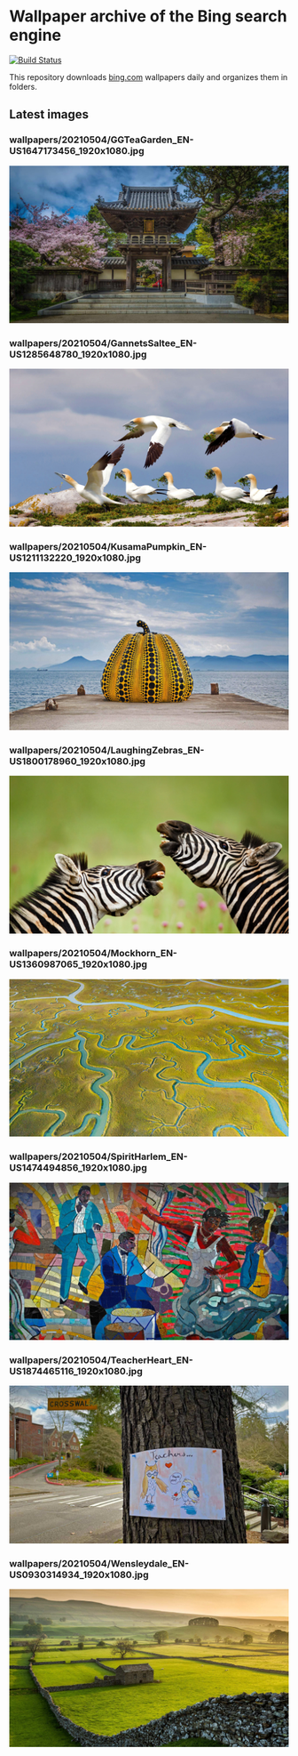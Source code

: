 # Wallpaper archive of the Bing search engine

[![Build Status](https://travis-ci.org/kijart/bing-daily-images-dl.svg?branch=wallpapers)](https://travis-ci.org/kijart/bing-daily-images-dl)

This repository downloads [bing.com](https://www.bing.com) wallpapers daily and organizes them in folders.

## Latest images

<!-- Wallpapers -->

### wallpapers/20210504/GGTeaGarden_EN-US1647173456_1920x1080.jpg

![wallpapers/20210504/GGTeaGarden_EN-US1647173456_1920x1080.jpg](wallpapers/20210504/GGTeaGarden_EN-US1647173456_1920x1080.jpg)

### wallpapers/20210504/GannetsSaltee_EN-US1285648780_1920x1080.jpg

![wallpapers/20210504/GannetsSaltee_EN-US1285648780_1920x1080.jpg](wallpapers/20210504/GannetsSaltee_EN-US1285648780_1920x1080.jpg)

### wallpapers/20210504/KusamaPumpkin_EN-US1211132220_1920x1080.jpg

![wallpapers/20210504/KusamaPumpkin_EN-US1211132220_1920x1080.jpg](wallpapers/20210504/KusamaPumpkin_EN-US1211132220_1920x1080.jpg)

### wallpapers/20210504/LaughingZebras_EN-US1800178960_1920x1080.jpg

![wallpapers/20210504/LaughingZebras_EN-US1800178960_1920x1080.jpg](wallpapers/20210504/LaughingZebras_EN-US1800178960_1920x1080.jpg)

### wallpapers/20210504/Mockhorn_EN-US1360987065_1920x1080.jpg

![wallpapers/20210504/Mockhorn_EN-US1360987065_1920x1080.jpg](wallpapers/20210504/Mockhorn_EN-US1360987065_1920x1080.jpg)

### wallpapers/20210504/SpiritHarlem_EN-US1474494856_1920x1080.jpg

![wallpapers/20210504/SpiritHarlem_EN-US1474494856_1920x1080.jpg](wallpapers/20210504/SpiritHarlem_EN-US1474494856_1920x1080.jpg)

### wallpapers/20210504/TeacherHeart_EN-US1874465116_1920x1080.jpg

![wallpapers/20210504/TeacherHeart_EN-US1874465116_1920x1080.jpg](wallpapers/20210504/TeacherHeart_EN-US1874465116_1920x1080.jpg)

### wallpapers/20210504/Wensleydale_EN-US0930314934_1920x1080.jpg

![wallpapers/20210504/Wensleydale_EN-US0930314934_1920x1080.jpg](wallpapers/20210504/Wensleydale_EN-US0930314934_1920x1080.jpg)

